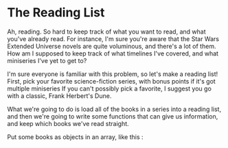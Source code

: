 The Reading List
================

Ah, reading. So hard to keep track of what you want to read, and what you've already read. For instance, I'm sure you're aware that the Star Wars Extended Universe novels are quite voluminous, and there's a lot of them. How am I supposed to keep track of what timelines I've covered, and what miniseries I've yet to get to? 

I'm sure everyone is familiar with this problem, so let's make a reading list! First, pick your favorite science-fiction series, with bonus points if it's got multiple miniseries If you can't possibly pick a favorite, I suggest you go with a classic, Frank Herbert's Dune.

What we're going to do is load all of the books in a series into a reading list, and then we're going to write some functions that can give us information, and keep which books we've read straight. 

Put some books as objects in an array, like this :

```javascript




```